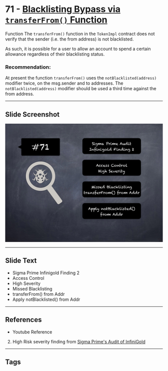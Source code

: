 
# 71 - [Blacklisting Bypass via `transferFrom()` Function](./Blacklisting%20Bypass%20via%20`transferFrom()`%20Function.md)

Function The `transferFrom()` function in the `TokenImpl` contract does not verify that the sender (i.e. the from address) is not blacklisted. 

As such, it is possible for a user to allow an account to spend a certain allowance regardless of their blacklisting status.

### Recommendation:
At present the function `transferFrom()` uses the `notBlacklisted(address)` modifier twice, on the msg.sender and to addresses. The `notBlacklisted(address)` modifier should be used a third time against the from address.
___
## Slide Screenshot
![071.png](../../images/7.%20Audit%20Findings%20101/071.png)
___
## Slide Text
- Sigma Prime Infinigold Finding 2
- Access Control
- High Severity
- Missed Blacklisting
- transferFrom() from Addr
- Apply notBlacklisted() from Addr
___
## References
- Youtube Reference
2. High Risk severity finding from [Sigma Prime's Audit of InfiniGold](https://github.com/sigp/public-audits/raw/master/infinigold/review.pdf)
___
## Tags
